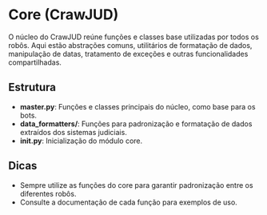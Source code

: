 # Core (CrawJUD)

O núcleo do CrawJUD reúne funções e classes base utilizadas por todos os robôs. Aqui estão abstrações comuns, utilitários de formatação de dados, manipulação de datas, tratamento de exceções e outras funcionalidades compartilhadas.

## Estrutura

- **master.py**: Funções e classes principais do núcleo, como base para os bots.
- **data_formatters/**: Funções para padronização e formatação de dados extraídos dos sistemas judiciais.
- **__init__.py**: Inicialização do módulo core.

## Dicas
- Sempre utilize as funções do core para garantir padronização entre os diferentes robôs.
- Consulte a documentação de cada função para exemplos de uso.
